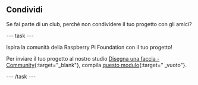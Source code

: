 ## Condividi

Se fai parte di un club, perché non condividere il tuo progetto con gli amici?

--- task ---

Ispira la comunità della Raspberry Pi Foundation con il tuo progetto!

Per inviare il tuo progetto al nostro studio [Disegna una faccia - Community](https://wke.lt/w/s/8sVH4f){:target="_blank"}, compila [questo modulo](https://form.raspberrypi.org/f/community-project-submissions){:target=" _vuoto"}.

--- /task ---
